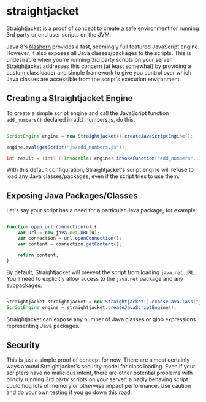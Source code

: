 straightjacket
==============

Straightjacket is a proof of concept to create a safe environment for running 3rd party or end user scripts on the JVM.

Java 8's [Nashorn](http://www.oracle.com/technetwork/articles/java/jf14-nashorn-2126515.html) provides a fast, seemingly full featured JavaScript engine. However, it also exposes all Java classes/packages to the scripts. This is undesirable when you're running 3rd party scripts on your server. Straightjacket addresses this concern (at least somewhat) by providing a custom classloader and simple framework to give you control over which Java classes are accessible from the script's execution environment.

Creating a Straightjacket Engine
--------------------------------

To create a simple script engine and call the JavaScript function ```add_numbers()``` declared in add_numbers.js, do this:

```java

ScriptEngine engine = new Straightjacket().createJavaScriptEngine();

engine.eval(getScript("js/add_numbers.js"));

int result = (int) ((Invocable) engine).invokeFunction("add_numbers", 1, 3);

```

With this default configuration, Straightjacket's script engine will refuse to load any Java classes/packages, even if the script tries to use them.

Exposing Java Packages/Classes
------------------------------

Let's say your script has a need for a particular Java package, for example:

```js

function open_url_connection(u) {
    var url = new java.net.URL(u);
    var connection = url.openConnection();
    var content = connection.getContent();

    return content;
}

```

By default, Straightjacket will prevent the script from loading ```java.net.URL```. You'll need to explicitly allow access to the ```java.net``` package and any subpackages:

```java

Straightjacket straightjacket = new Straightjacket().exposeJavaClass("java.net.*");
ScriptEngine engine = straightjacket.createJavaScriptEngine();

```

Straightjacket can expose any number of Java classes or glob expressions representing Java packages.

Security
--------

This is just a simple proof of concept for now. There are almost certainly ways around Straightjacket's security model for class loading. Even if your scripters have no malicious intent, there are other potential problems with blindly running 3rd party scripts on your server: a badly behaving script could hog lots of memory or otherwise impact performance. Use caution and do your own testing if you go down this road.
